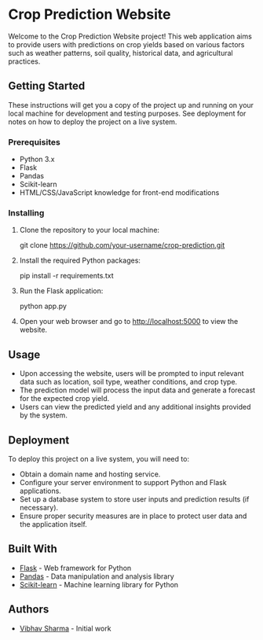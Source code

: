 # Crop Prediction Website

Welcome to the Crop Prediction Website project! This web application aims to provide users with predictions on crop yields based on various factors such as weather patterns, soil quality, historical data, and agricultural practices.

## Getting Started

These instructions will get you a copy of the project up and running on your local machine for development and testing purposes. See deployment for notes on how to deploy the project on a live system.

### Prerequisites

- Python 3.x
- Flask
- Pandas
- Scikit-learn
- HTML/CSS/JavaScript knowledge for front-end modifications

### Installing

1. Clone the repository to your local machine:

    
    git clone https://github.com/your-username/crop-prediction.git
    

2. Install the required Python packages:

    
    pip install -r requirements.txt
    

3. Run the Flask application:

    
    python app.py
    

4. Open your web browser and go to [http://localhost:5000](http://localhost:5000) to view the website.

## Usage

- Upon accessing the website, users will be prompted to input relevant data such as location, soil type, weather conditions, and crop type.
- The prediction model will process the input data and generate a forecast for the expected crop yield.
- Users can view the predicted yield and any additional insights provided by the system.

## Deployment

To deploy this project on a live system, you will need to:

- Obtain a domain name and hosting service.
- Configure your server environment to support Python and Flask applications.
- Set up a database system to store user inputs and prediction results (if necessary).
- Ensure proper security measures are in place to protect user data and the application itself.

## Built With

- [Flask](https://flask.palletsprojects.com/en/2.1.x/) - Web framework for Python
- [Pandas](https://pandas.pydata.org/) - Data manipulation and analysis library
- [Scikit-learn](https://scikit-learn.org/) - Machine learning library for Python

## Authors

- [Vibhav Sharma](https://github.com/Vibhav-Sharma) - Initial work
